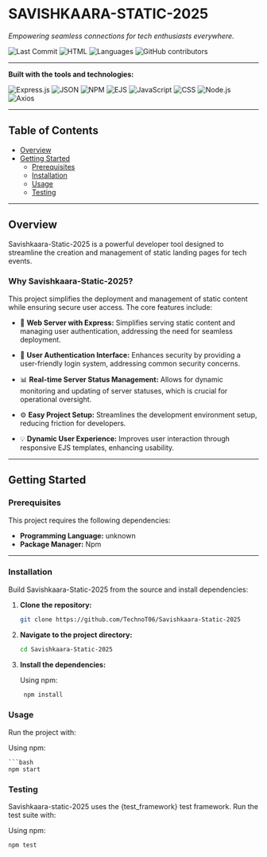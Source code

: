 # SAVISHKAARA-STATIC-2025

*Empowering seamless connections for tech enthusiasts everywhere.*

![Last Commit](https://img.shields.io/github/last-commit/TechnoTOG/Savishkaara-Static-2025?style=flat&logo=git&logoColor=white&color=0080ff)
![HTML](https://img.shields.io/badge/html-70.0%25-blue)
![Languages](https://img.shields.io/github/languages/count/TechnoTOG/Savishkaara-Static-2025)
![GitHub contributors](https://img.shields.io/github/contributors-anon/TechnoTOG/Savishkaara-Static-2025)

---

**Built with the tools and technologies:**

![Express.js](https://img.shields.io/badge/Express.js-black?logo=express)
![JSON](https://img.shields.io/badge/JSON-red?logo=json)
![NPM](https://img.shields.io/badge/NPM-orange?logo=npm)
![EJS](https://img.shields.io/badge/EJS-yellow)
![JavaScript](https://img.shields.io/badge/JavaScript-yellow?logo=javascript)
![CSS](https://img.shields.io/badge/CSS-blue?logo=css3)
![Node.js](https://img.shields.io/badge/Node.js-green?logo=node.js)
![Axios](https://img.shields.io/badge/Axios-purple)


---

## Table of Contents

- [Overview](#overview)
- [Getting Started](#getting-started)
  - [Prerequisites](#prerequisites)
  - [Installation](#installation)
  - [Usage](#usage)
  - [Testing](#testing)

---

## Overview

Savishkaara-Static-2025 is a powerful developer tool designed to streamline the creation and management of static landing pages for tech events.

### Why Savishkaara-Static-2025?

This project simplifies the deployment and management of static content while ensuring secure user access. The core features include:

- 🔁 **Web Server with Express:** Simplifies serving static content and managing user authentication, addressing the need for seamless deployment.

- 🔐 **User Authentication Interface:** Enhances security by providing a user-friendly login system, addressing common security concerns.

- 📊 **Real-time Server Status Management:** Allows for dynamic monitoring and updating of server statuses, which is crucial for operational oversight.

- ⚙️ **Easy Project Setup:** Streamlines the development environment setup, reducing friction for developers.

- 💡 **Dynamic User Experience:** Improves user interaction through responsive EJS templates, enhancing usability.

---

## Getting Started

### Prerequisites

This project requires the following dependencies:

- **Programming Language:** unknown
- **Package Manager:** Npm

---

### Installation

Build Savishkaara-Static-2025 from the source and install dependencies:

1. **Clone the repository:**
   ```bash
   git clone https://github.com/TechnoT06/Savishkaara-Static-2025

2. **Navigate to the project directory:**
    ```bash
    cd Savishkaara-Static-2025

3. **Install the dependencies:**

    Using npm:
  
     ```bash
      npm install

### Usage

Run the project with:

  Using npm:

    ```bash
    npm start

### Testing
Savishkaara-static-2025 uses the {test_framework} test framework. Run the test suite with:

  Using npm:

  ```bash
  npm test
